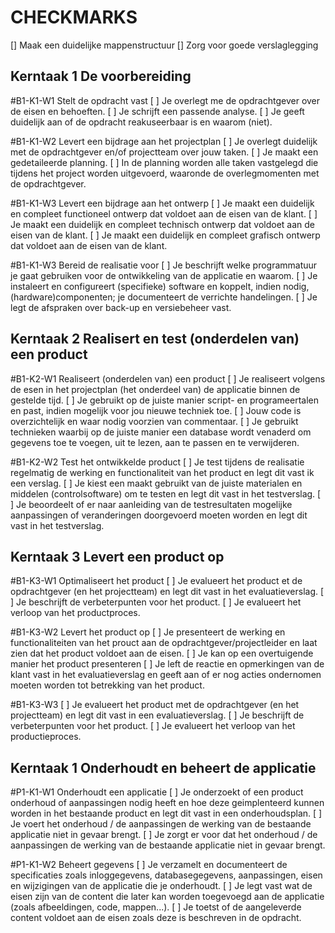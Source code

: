 # CHECKMARKS

[]  Maak een duidelijke mappenstructuur
[]  Zorg voor goede verslaglegging


## Kerntaak 1 De voorbereiding

#B1-K1-W1 Stelt de opdracht vast
[ ]  Je overlegt me de opdrachtgever over de eisen en behoeften.
[ ]  Je schrijft een passende analyse.
[ ]  Je geeft duidelijk aan of de opdracht reakuseerbaar is en waarom (niet).

#B1-K1-W2 Levert een bijdrage aan het projectplan
[ ]  Je overlegt duidelijk met de opdrachtgever en/of projectteam over jouw taken.
[ ]  Je maakt een gedetaileerde planning.
[ ]  In de planning worden alle taken vastgelegd die tijdens het project worden uitgevoerd,
waaronde de overlegmomenten met de opdrachtgever.

#B1-K1-W3 Levert een bijdrage aan het ontwerp
[ ]  Je maakt een duidelijk en compleet functioneel ontwerp dat voldoet aan de eisen van de klant.
[ ]  Je maakt een duidelijk en compleet technisch ontwerp dat voldoet aan de eisen van de klant.
[ ]  Je maakt een duidelijk en compleet grafisch ontwerp dat voldoet aan de eisen van de klant.

#B1-K1-W3 Bereid de realisatie voor
[ ]  Je beschrijft welke programmatuur je gaat gebruiken voor de ontwikkeling van de applicatie en waarom.
[ ]  Je instaleert en configureert (specifieke) software en koppelt, indien nodig, (hardware)componenten; je documenteert de verrichte handelingen.
[ ]  Je legt de afspraken over back-up en versiebeheer vast.

## Kerntaak 2 Realisert en test (onderdelen van) een product

#B1-K2-W1 Realiseert (onderdelen van) een product
[ ]  Je realiseert volgens de esen in het projectplan (het onderdeel van) de applicatie binnen de gestelde tijd.
[ ]  Je gebruikt op de juiste manier script- en programeertalen en past, indien mogelijk voor jou nieuwe techniek toe.
[ ]  Jouw code is overzichtelijk en waar nodig voorzien van commentaar.
[ ]  Je gebruikt technieken waarbij op de juiste manier een database wordt venaderd om gegevens toe te voegen, uit te lezen, aan te passen en te verwijderen.

#B1-K2-W2 Test het ontwikkelde product
[ ]  Je test tijdens de realisatie regelmatig de werking en functionaliteit van het product en legt dit vast ik een verslag.
[ ]  Je kiest een maakt gebruikt van de juiste materialen en middelen (controlsoftware) om te testen en legt dit vast in het testverslag.
[ ]  Je beoordeelt of er naar aanleiding van de testresultaten mogelijke aanpassingen of veranderingen doorgevoerd moeten worden en legt dit vast in het testverslag.

## Kerntaak 3 Levert een product op

#B1-K3-W1 Optimaliseert het product
[ ]  Je evalueert het product et de opdrachtgever (en het projectteam) en legt dit vast in het evaluatieverslag.
[ ]  Je beschrijft de verbeterpunten voor het product.
[ ]  Je evalueert het verloop van het productproces.

#B1-K3-W2 Levert het product op
[ ]  Je presenteert de werking en functionaliteiten van het prouct aan de opdrachtgever/projectleider en laat zien dat het product voldoet aan de eisen.
[ ]  Je kan op een overtuigende manier het product presenteren
[ ]  Je left de reactie en opmerkingen van de klant vast in het evaluatieverslag en geeft aan of er nog acties ondernomen moeten worden tot betrekking van het product.

#B1-K3-W3
[ ]  Je evalueert het product met de opdrachtgever (en het projectteam) en legt dit vast in een evaluatieverslag.
[ ]  Je beschrijft de verbeterpunten voor het product.
[ ]  Je evalueert het verloop van het productieproces.

## Kerntaak 1 Onderhoudt en beheert de applicatie

#P1-K1-W1 Onderhoudt een applicatie
[ ]  Je onderzoekt of een product onderhoud of aanpassingen nodig heeft en hoe deze geimplenteerd kunnen worden in het bestaande product en legt dit vast in een onderhoudsplan.
[ ]  Je voert het onderhoud / de aanpassingen de werking van de bestaande applicatie niet in gevaar brengt.
[ ]  Je zorgt er voor dat het onderhoud / de aanpassingen de werking van de bestaande applicatie niet in gevaar brengt.

#P1-K1-W2 Beheert gegevens
[ ]  Je verzamelt en documenteert de specificaties zoals inloggegevens, databasegegevens, aanpassingen, eisen en wijzigingen van de applicatie die je onderhoudt.
[ ]  Je legt vast wat de eisen zijn van de content die later kan worden toegevoegd aan de applicatie (zoals afbeeldingen, code, mappen...).
[ ]  Je toetst of de aangeleverde content voldoet aan de eisen zoals deze is beschreven in de opdracht.